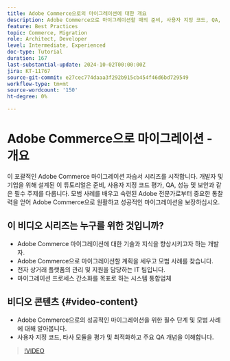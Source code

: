 ```yaml
---
title: Adobe Commerce으로의 마이그레이션에 대한 개요
description: Adobe Commerce으로 마이그레이션할 때의 준비, 사용자 지정 코드, QA, 성능 및 보안에 대해 설명하는 개요입니다.
feature: Best Practices
topic: Commerce, Migration
role: Architect, Developer
level: Intermediate, Experienced
doc-type: Tutorial
duration: 167
last-substantial-update: 2024-10-02T00:00:00Z
jira: KT-11767
source-git-commit: e27cec774daaa3f292b915cb454f46d6bd729549
workflow-type: tm+mt
source-wordcount: '150'
ht-degree: 0%

---
```



# Adobe Commerce으로 마이그레이션 - 개요

이 포괄적인 Adobe Commerce 마이그레이션 자습서 시리즈를 시작합니다. 개발자 및 기업을 위해 설계된 이 튜토리얼은 준비, 사용자 지정 코드 평가, QA, 성능 및 보안과 같은 필수 주제를 다룹니다. 모범 사례를 배우고 숙련된 Adobe 전문가로부터 중요한 통찰력을 얻어 Adobe Commerce으로 원활하고 성공적인 마이그레이션을 보장하십시오.

## 이 비디오 시리즈는 누구를 위한 것입니까?

* Adobe Commerce 마이그레이션에 대한 기술과 지식을 향상시키고자 하는 개발자.
* Adobe Commerce으로 마이그레이션할 계획을 세우고 모범 사례를 찾습니다.
* 전자 상거래 플랫폼의 관리 및 지원을 담당하는 IT 팀입니다.
* 마이그레이션 프로세스 간소화를 목표로 하는 시스템 통합업체

## 비디오 콘텐츠 {#video-content}

* Adobe Commerce으로의 성공적인 마이그레이션을 위한 필수 단계 및 모범 사례에 대해 알아봅니다.
* 사용자 지정 코드, 타사 모듈을 평가 및 최적화하고 주요 QA 개념을 이해합니다.

>[!VIDEO](https://video.tv.adobe.com/v/3432846/?learn=on)
